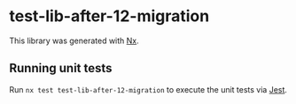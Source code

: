 # test-lib-after-12-migration

This library was generated with [Nx](https://nx.dev).

## Running unit tests

Run `nx test test-lib-after-12-migration` to execute the unit tests via [Jest](https://jestjs.io).
